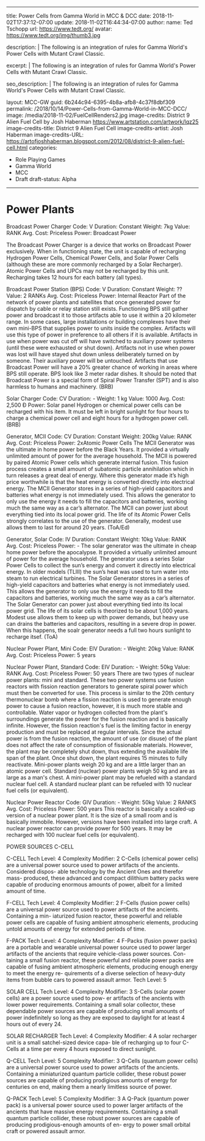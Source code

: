 
---
title: Power Cells from Gamma World in MCC & DCC
date: 2018-11-02T17:37:12-07:00
update: 2018-11-02T16:44:34-07:00
author:
  name: Ted Tschopp
  url: https://www.tedt.org/
  avatar: https://www.tedt.org/img/thumb3.jpg

description: |
   The following is an integration of rules for Gamma World's Power Cells with  Mutant Crawl Classic.  

excerpt: |
   The following is an integration of rules for Gamma World's Power Cells with  Mutant Crawl Classic.  

seo_description: |
   The following is an integration of rules for Gamma World's Power Cells with  Mutant Crawl Classic.  


layout: MCC-GW
guid: 6b244c94-6395-4b8a-afb8-4c37f8dbf309
permalink: /2018/10/14/Power-Cells-from-Gamma-World-in-MCC-DCC/
image:  /media/2018-11-02/FuelCellRenders2.jpg
image-credits: District 9 Alien Fuel Cell by Josh Haberman https://www.artstation.com/artwork/lqz25
image-credits-title: District 9 Alien Fuel Cell
image-credits-artist: Josh Haberman
image-credits-URL: https://artofjoshhaberman.blogspot.com/2012/08/district-9-alien-fuel-cell.html
categories:
  - Role Playing Games
  - Gamma World
  - MCC
  - Draft
draft-status: Alpha
---


# Power Plants

Broadcast Power Charger
Code: V 
Duration: Constant 
Weight: 7kg
Value: RANK
Avg. Cost: Priceless
Power: Broadcast Power

The Broadcast Power Charger is a device that works on Broadcast Power exclusively. When in functioning state, the unit is capable of recharging Hydrogen Power Cells, Chemical Power Cells, and Solar Power Cells (although these are more commonly recharged by a Solar Recharger). Atomic Power Cells and UPCs may not be recharged by this unit. Recharging takes 12 hours for each battery (all types).


Broadcast Power Station (BPS)
Code: V 
Duration: Constant 
Weight: ??
Value: 2 RANKs
Avg. Cost: Priceless
Power: Internal Reactor
Part of the network of power plants and satellites that once generated power for dispatch by cable or relay station still exists. Functioning BPS still gather power and broadcast it to those artifacts able to use it within a 20 kilometer range. In some cases, large installations or building complexes have their own mini-BPS that supplies power to units inside the complex. Artifacts will use this type of power in preference to all others if it is available. Artifacts in use when power was cut off will have switched to auxiliary power systems (until these were exhausted or shut down). Artifacts not in use when power was lost will have stayed shut down unless deliberately turned on by someone. Their auxiliary power will be untouched. Artifacts that use Broadcast Power will have a 20% greater chance of working in areas where BPS still operate. BPS look like 3 meter radar dishes. It should be noted that Broadcast Power is a special form of Spiral Power Transfer (SPT) and is also harmless to humans and machinery. (BRB)

Solar Charger
Code: CV 
Duration: - 
Weight: 1 kg
Value: 1000
Avg. Cost: 2,500 Ð 
Power: Solar panel
Hydrogen or chemical power cells can be recharged with his item. It must be left in bright sunlight for four hours to charge a chemical power cell and eight hours for a hydrogen power cell. (BRB)

Generator, MCII
Code: CV Duration: Constant Weight: 200kg
Value: RANK
Avg. Cost: Priceless
Power: 2xAtomic Power Cells
The MCII Generator was the ultimate in home power before the Black Years. It provided a virtually unlimited amount of power for the average household. The MCII is powered by paired Atomic Power cells which generate internal fusion. This fusion process creates a small amount of subatomic particle annihilation which in turn releases a great deal of energy. Where this generator made it’s high price worthwhile is that the heat energy is converted directly into electrical energy.
The MCII Generator stores in a series of high-yield capacitors and batteries what energy is not immediately used. This allows the generator to only use the energy it needs to fill the capacitors and batteries, working much the same way as a car’s alternator.
The MCII can power just about everything tied into its local power grid. The life of its Atomic Power Cells strongly correlates to the use of the generator. Generally, modest use allows them to last for around 20 years. (ToA/Ed)

Generator, Solar
Code: IV 
Duration: Constant 
Weight: 10kg
Value: RANK 
Avg. Cost: Priceless 
Power: -
The solar generator was the ultimate in cheap home power before the apocalypse. It provided a virtually unlimited amount of power for the average household. The generator uses a series Solar Power Cells to collect the sun’s energy and convert it directly into electrical energy. In older models (TLIII) the sun’s heat was used to turn water into steam to run electrical turbines.
The Solar Generator stores in a series of high-yield capacitors and batteries what energy is not immediately used. This allows the generator to only use the energy it needs to fill the capacitors and batteries, working much the same way as a car’s alternator.
The Solar Generator can power just about everything tied into its local power grid. The life of its solar cells is theorized to be about 1,000 years. Modest use allows them to keep up with power demands, but heavy use can drains the batteries and capacitors, resulting in a severe drop in power. When this happens, the soalr generator needs a full two hours sunlight to recharge itsef. (ToA)


Nuclear Power Plant, Mini
Code: EIV 
Duration: - 
Weight: 20kg
Value: RANK 
Avg. Cost: Priceless 
Power: 5 years

Nuclear Power Plant, Standard
Code: EIV 
Duration: - 
Weight: 50kg
Value: RANK 
Avg. Cost: Priceless 
Power: 50 years
There are two types of nuclear power plants: mini and standard. These two power systems use fusion reactors with fission reaction generators to generate spiral power which must then be converted for use. This process is similar to the 20th century thermonuclear bomb where a fission reaction is used to generate enough power to cause a fusion reaction, however, it is much more stable and controllable. Water vapor or hydrogen collected from the plant's surroundings generate the power for the fusion reaction and is basically infinite. However, the fission reaction's fuel is the limiting factor in energy production and must be replaced at regular intervals.
Since the actual power is from the fusion reaction, the amount of use (or disuse) of the plant does not affect the rate of consumption of fissionable materials. However, the plant may be completely shut down, thus extending the available life span of the plant. Once shut down, the plant requires 15 minutes to fully reactivate. Mini-power plants weigh 20 kg and are a little larger than an atomic power cell.
Standard (nuclear) power plants weigh 50 kg and are as large as a man's chest. A mini-power plant may be refueled with a standard nuclear fuel cell. A standard nuclear plant can be refueled with 10 nuclear fuel cells (or equivalent).


Nuclear Power Reactor
Code: GIV Duration: - Weight: 50kg
Value: 2 RANKS Avg. Cost: Priceless Power: 500 years
This reactor is basically a scaled-up version of a nuclear power plant. It is the size of a small room and is basically immobile. However, versions have been installed into large craft. A nuclear power reactor can provide power for 500 years. It may be recharged with 100 nuclear fuel cells (or equivalent).







POWER SOURCES C-CELL


C-CELL
Tech Level: 4
Complexity Modifier: 2
C-Cells (chemical power cells) are a universal power source used to power artifacts of the ancients. Considered dispos- able technology by the Ancient Ones and therefor mass- produced, these advanced and compact dilithium battery packs were capable of producing enormous amounts of power, albeit for a limited amount of time.


F-CELL
Tech Level: 4
Complexity Modifier: 2
F-Cells (fusion power cells) are a universal power source used to power artifacts of the ancients. Containing a min- iaturized fusion reactor, these powerful and reliable power cells are capable of fusing ambient atmospheric elements, producing untold amounts of energy for extended periods of time.

F-PACK
Tech Level: 4
Complexity Modifier: 4
F-Packs (fusion power packs) are a portable and wearable universal power source used to power larger artifacts of the ancients that require vehicle-class power sources. Con- taining a small fusion reactor, these powerful and reliable power packs are capable of fusing ambient atmospheric elements, producing enough energy to meet the energy re- quirements of a diverse selection of heavy-duty items from bubble cars to powered assault armor.
Tech Level: 5








SOLAR CELL
Tech Level: 4 
Complexity Modifier: 3
S-Cells (solar power cells) are a power source used to pow-
er artifacts of the ancients with lower power requirements. Containing a small solar collector, these dependable power sources are capable of producing small amounts of power indefinitely so long as they are exposed to daylight for at least 4 hours out of every 24.

SOLAR RECHARGER
Tech Level: 4 
Complexity Modifier: 4
A solar recharger unit is a small satchel-sized device capa-
ble of recharging up to four C-Cells at a time per every 4 hours exposed to direct sunlight.



Q-CELL
Tech Level: 5 
Complexity Modifier: 3
Q-Cells (quantum power cells) are a universal power
source used to power artifacts of the ancients. Containing a miniaturized quantum particle collider, these robust power sources are capable of producing prodigious amounts of energy for centuries on end, making them a nearly limitless source of power.

Q-PACK
Tech Level: 5 Complexity Modifier: 3
A Q-Pack (quantum power pack) is a universal power source used to power larger artifacts of the ancients that have massive energy requirements. Containing a small quantum particle collider, these robust power sources are capable of producing prodigious-enough amounts of en- ergy to power small orbital craft or powered assault armor.
